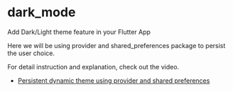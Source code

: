 # dark_mode

Add Dark/Light theme feature in your Flutter App

Here we will be using provider and shared_preferences package to persist the user choice.

For detail instruction and explanation, check out the video.

- [Persistent dynamic theme using provider and shared preferences](https://www.youtube.com/watch?v=1t5SbwHscMs)
